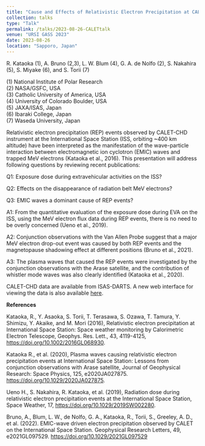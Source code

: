 ```yaml
---
title: "Cause and Effects of Relativistic Electron Precipitation at CALET onboard ISS (Invited talk)"
collection: talks
type: "Talk"
permalink: /talks/2023-08-26-CALETtalk
venue: "URSI GASS 2023"
date: 2023-08-26
location: "Sapporo, Japan"
---
```


<!--[More information here](http://exampleurl.com)-->

R. Kataoka (1), A. Bruno (2,3), L. W. Blum (4), G. A. de Nolfo (2), S. Nakahira (5), S. Miyake (6), and S. Torii (7)

(1) National Institute of Polar Research  
(2) NASA/GSFC, USA  
(3) Catholic University of America, USA  
(4) University of Colorado Boulder, USA  
(5) JAXA/ISAS, Japan  
(6) Ibaraki College, Japan  
(7) Waseda University, Japan

Relativistic electron precipitation (REP) events observed by CALET-CHD instrument at the International Space Station (ISS, orbiting ~400 km altitude) have been interpreted as the manifestation of the wave-particle interaction between electromagnetic ion cyclotron (EMIC) waves and trapped MeV electrons (Kataoka et al., 2016). This presentation will address following questions by reviewing recent publications: 

Q1: Exposure dose during extravehicular activities on the ISS?

Q2: Effects on the disappearance of radiation belt MeV electrons?

Q3: EMIC waves a dominant cause of REP events?

A1: From the quantitative evaluation of the exposure dose during EVA on the ISS, using the MeV electron flux data during REP events, there is no need to be overly concerned (Ueno et al., 2019).

A2: Conjunction observations with the Van Allen Probe suggest that a major MeV electron drop-out event was caused by both REP events and the magnetopause shadowing effect at different positions (Bruno et al., 2021).

A3: The plasma waves that caused the REP events were investigated by the conjunction observations with the Arase satellite, and the contribution of whistler mode waves was also clearly identified (Kataoka et al., 2020).

CALET-CHD data are available from ISAS-DARTS. A new web interface for viewing the data is also available
[here](https://app.darts.isas.jaxa.jp/timeseries/d/lZxZIHSLri4zasawa/maxicalet_bin?orgId=5). 

**References**

Kataoka, R., Y. Asaoka, S. Torii, T. Terasawa, S. Ozawa, T. Tamura, Y. Shimizu, Y. Akaike, and M. Mori (2016), Relativistic electron precipitation at International Space Station: Space weather monitoring by Calorimetric Electron Telescope, Geophys. Res. Lett., 43, 4119-4125, https://doi.org/10.1002/2016GL068930.

Kataoka R., et al. (2020), Plasma waves causing relativistic electron precipitation events at International Space Station: Lessons from conjunction observations with Arase satellite, Journal of Geophysical Research: Space Physics, 125, e2020JA027875. https://doi.org/10.1029/2020JA027875.

Ueno H., S. Nakahira, R. Kataoka, et al. (2019), Radiation dose during relativistic electron precipitation events at the International Space Station, Space Weather, 17, https://doi.org/10.1029/2019SW002280.

Bruno, A., Blum, L. W., de Nolfo, G. A., Kataoka, R., Torii, S., Greeley, A. D., et al. (2022). EMIC-wave driven electron precipitation observed by CALET on the International Space Station. Geophysical Research Letters, 49, e2021GL097529. https://doi.org/10.1029/2021GL097529
